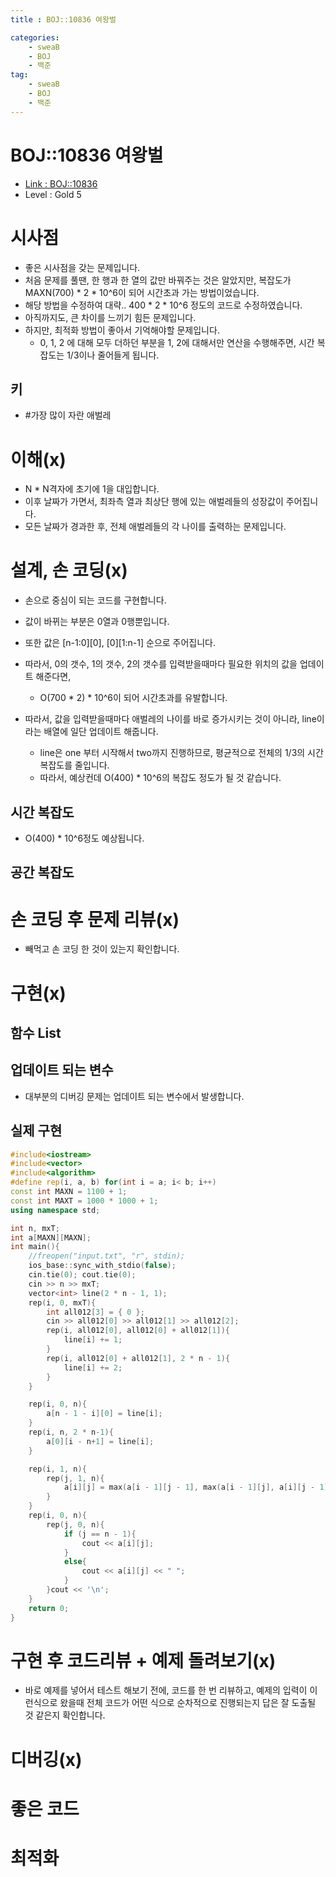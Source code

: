 ```yaml
---
title : BOJ::10836 여왕벌

categories:
    - sweaB
    - BOJ
    - 백준
tag:
    - sweaB
    - BOJ
    - 백준
---
```

# BOJ::10836 여왕벌
- [Link : BOJ::10836](https://www.acmicpc.net/problem/10836)
- Level : Gold 5

# 시사점
- 좋은 시사점을 갖는 문제입니다.
- 처음 문제를 풀땐, 한 행과 한 열의 값만 바꿔주는 것은 알았지만, 복잡도가 MAXN(700) * 2 * 10^6이
  되어 시간초과 가는 방법이었습니다.
- 해당 방법을 수정하여 대략.. 400 * 2 * 10^6 정도의 코드로 수정하였습니다.
- 아직까지도, 큰 차이를 느끼기 힘든 문제입니다.
- 하지만, 최적화 방법이 좋아서 기억해야할 문제입니다.
  - 0, 1, 2 에 대해 모두 더하던 부분을 1, 2에 대해서만 연산을 수행해주면, 시간 복잡도는 1/3이나
    줄어들게 됩니다.

## 키
- #가장 많이 자란 애벌레

# 이해(x)
- N * N격자에 초기에 1을 대입합니다.
- 이후 날짜가 가면서, 최좌측 열과 최상단 행에 있는 애벌레들의 성장값이 주어집니다.
- 모든 날짜가 경과한 후, 전체 애벌레들의 각 나이를 출력하는 문제입니다.


# 설계, 손 코딩(x)
- 손으로 중심이 되는 코드를 구현합니다.
- 값이 바뀌는 부분은 0열과 0행뿐입니다.
- 또한 값은 [n-1:0][0], [0][1:n-1] 순으로 주어집니다.
- 따라서, 0의 갯수, 1의 갯수, 2의 갯수를 입력받을때마다 필요한 위치의 값을 업데이트 해준다면,
  - O(700 * 2) * 10^6이 되어 시간초과를 유발합니다.

- 따라서, 값을 입력받을때마다 애벌레의 나이를 바로 증가시키는 것이 아니라, line이라는 배열에 일단
  업데이트 해줍니다.
  - line은 one 부터 시작해서 two까지 진행하므로, 평균적으로 전체의 1/3의 시간 복잡도를 줄입니다.
  - 따라서, 예상컨데 O(400) * 10^6의 복잡도 정도가 될 것 같습니다. 

## 시간 복잡도
- O(400) * 10^6정도 예상됩니다.

## 공간 복잡도

# 손 코딩 후 문제 리뷰(x)
- 빼먹고 손 코딩 한 것이 있는지 확인합니다.

# 구현(x)

## 함수 List 

## 업데이트 되는 변수
- 대부분의 디버깅 문제는 업데이트 되는 변수에서 발생합니다.

## 실제 구현 

```cpp
#include<iostream>
#include<vector>
#include<algorithm>
#define rep(i, a, b) for(int i = a; i< b; i++)
const int MAXN = 1100 + 1;
const int MAXT = 1000 * 1000 + 1;
using namespace std;

int n, mxT;
int a[MAXN][MAXN];
int main(){
    //freopen("input.txt", "r", stdin);
    ios_base::sync_with_stdio(false);
    cin.tie(0); cout.tie(0);
    cin >> n >> mxT;
    vector<int> line(2 * n - 1, 1);
    rep(i, 0, mxT){
        int all012[3] = { 0 };
        cin >> all012[0] >> all012[1] >> all012[2];
        rep(i, all012[0], all012[0] + all012[1]){
            line[i] += 1;
        }
        rep(i, all012[0] + all012[1], 2 * n - 1){
            line[i] += 2;
        }
    }

    rep(i, 0, n){
        a[n - 1 - i][0] = line[i];
    }
    rep(i, n, 2 * n-1){
        a[0][i - n+1] = line[i];
    }

    rep(i, 1, n){
        rep(j, 1, n){
            a[i][j] = max(a[i - 1][j - 1], max(a[i - 1][j], a[i][j - 1]));
        }
    }
    rep(i, 0, n){
        rep(j, 0, n){
            if (j == n - 1){
                cout << a[i][j];
            }
            else{
                cout << a[i][j] << " ";
            }
        }cout << '\n';
    }
    return 0;
}
```

# 구현 후 코드리뷰 + 예제 돌려보기(x)
- 바로 예제를 넣어서 테스트 해보기 전에, 코드를 한 번 리뷰하고, 예제의 입력이 이런식으로 왔을때
  전체 코드가 어떤 식으로 순차적으로 진행되는지 답은 잘 도출될 것 같은지 확인합니다.

# 디버깅(x)

# 좋은 코드

# 최적화
